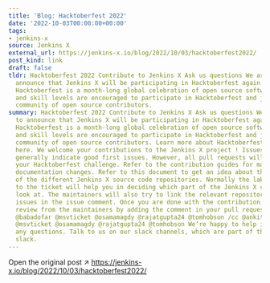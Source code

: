```yaml
---
title: 'Blog: Hacktoberfest 2022'
date: '2022-10-03T00:00:00+00:00'
tags:
- jenkins-x
source: Jenkins X
external_url: https://jenkins-x.io/blog/2022/10/03/hacktoberfest2022/
post_kind: link
draft: false
tldr: Hacktoberfest 2022 Contribute to Jenkins X Ask us questions We are excited to
  announce that Jenkins X will be participating in Hacktoberfest again this year!
  Hacktoberfest is a month-long global celebration of open source software. All backgrounds
  and skill levels are encouraged to participate in Hacktoberfest and join a global
  community of open source contributors.
summary: Hacktoberfest 2022 Contribute to Jenkins X Ask us questions We are excited
  to announce that Jenkins X will be participating in Hacktoberfest again this year!
  Hacktoberfest is a month-long global celebration of open source software. All backgrounds
  and skill levels are encouraged to participate in Hacktoberfest and join a global
  community of open source contributors. Learn more about Hacktoberfest and sign up
  here. We welcome your contributions to the Jenkins X project ! Issues labelled “hacktoberfest”
  generally indicate good first issues. However, all pull requests will count towards
  your Hacktoberfest challenge. Refer to the contribution guides for making code and
  documentation changes. Refer to this document to get an idea about the location
  of the different Jenkins X source code repositories. Normally the labels assigned
  to the ticket will help you in deciding which part of the Jenkins X codebase to
  look at. The maintainers will also try to link the relevant repository for hacktoberfest
  issues in the issue comment. Once you are done with the contribution, request a
  review from the maintainers by adding the comment in your pull request. /cc @ankitm123
  @babadofar @msvticket @osamamagdy @rajatgupta24 @tomhobson /cc @ankitm123 @babadofar
  @msvticket @osamamagdy @rajatgupta24 @tomhobson We’re happy to help if you have
  any questions. Talk to us on our slack channels, which are part of the Kubernetes
  slack.
---
```

Open the original post ↗ https://jenkins-x.io/blog/2022/10/03/hacktoberfest2022/
